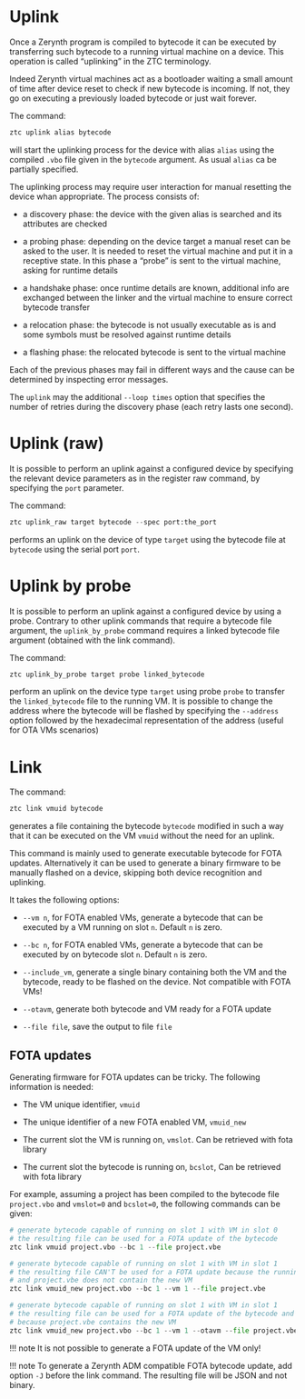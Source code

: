 # Uplink

Once a Zerynth program is compiled to bytecode it can be executed by transferring such bytecode to a running virtual machine on a device.
This operation is called “uplinking” in the ZTC terminology.

Indeed Zerynth virtual machines act as a bootloader waiting a small amount of time after device reset to check if new bytecode is incoming.
If not, they go on executing a previously loaded bytecode or just wait forever.

The command:

```py
ztc uplink alias bytecode
```

will start the uplinking process for the device with alias `alias` using the compiled `.vbo` file given in the `bytecode` argument. As usual `alias` ca be partially specified.

The uplinking process may require user interaction for manual resetting the device whan appropriate. The process consists of:


* a discovery phase: the device with the given alias is searched and its attributes are checked


* a probing phase: depending on the device target a manual reset can be asked to the user. It is needed to reset the virtual machine and put it in a receptive state. In this phase a “probe” is sent to the virtual machine, asking for runtime details


* a handshake phase: once runtime details are known, additional info are exchanged between the linker and the virtual machine to ensure correct bytecode transfer


* a relocation phase: the bytecode is not usually executable as is and some symbols must be resolved against runtime details


* a flashing phase: the relocated bytecode is sent to the virtual machine

Each of the previous phases may fail in different ways and the cause can be determined by inspecting error messages.

The ```uplink``` may the additional `--loop times` option that specifies the number of retries during the discovery phase (each retry lasts one second).

# Uplink (raw)

It is possible to perform an uplink against a configured device by specifying the relevant device parameters as in the register raw command, by specifying the `port` parameter.

The command:

```py
ztc uplink_raw target bytecode --spec port:the_port
```

performs an uplink on the device of type `target` using the bytecode file at `bytecode` using the serial port `port`.

# Uplink by probe

It is possible to perform an uplink against a configured device by using a probe. Contrary to other uplink commands that require a bytecode file argument, the `uplink_by_probe` command requires a linked bytecode file argument (obtained with the link command).

The command:

```py
ztc uplink_by_probe target probe linked_bytecode
```

perform an uplink on the device type `target` using probe `probe` to transfer the `linked_bytecode` file to the running VM.
It is possible to change the address where the bytecode will be flashed by specifying the `--address` option followed by the hexadecimal representation of the address (useful for OTA VMs scenarios)

# Link

The command:

```py
ztc link vmuid bytecode
```

generates a file containing the bytecode `bytecode` modified in such a way that it can be executed on the VM `vmuid` without the need for an uplink.

This command is mainly used to generate executable bytecode for FOTA updates. Alternatively it can be used to generate a binary firmware to be manually flashed on a device, skipping both device recognition and uplinking.

It takes the following options:


* `--vm n`, for FOTA enabled VMs, generate a bytecode that can be executed by a VM running on slot `n`. Default `n` is zero.


* `--bc n`, for FOTA enabled VMs, generate a bytecode that can be executed by on bytecode slot `n`. Default `n` is zero.


* `--include_vm`, generate a single binary containing both the VM and the bytecode, ready to be flashed on the device. Not compatible with FOTA VMs!


* `--otavm`, generate both bytecode and VM ready for a FOTA update


* `--file file`, save the output to file `file`

## FOTA updates

Generating firmware for FOTA updates can be tricky. The following information is needed:


* The VM unique identifier, `vmuid`


* The unique identifier of a new FOTA enabled VM, `vmuid_new`


* The current slot the VM is running on, `vmslot`. Can be retrieved with fota library


* The current slot the bytecode is running on, `bcslot`, Can be retrieved with fota library

For example, assuming a project has been compiled to the bytecode file `project.vbo` and `vmslot=0` and `bcslot=0`, the following commands can be given:

```py
# generate bytecode capable of running on slot 1 with VM in slot 0
# the resulting file can be used for a FOTA update of the bytecode
ztc link vmuid project.vbo --bc 1 --file project.vbe

# generate bytecode capable of running on slot 1 with VM in slot 1
# the resulting file CAN'T be used for a FOTA update because the running VM is in slot 0
# and project.vbe does not contain the new VM
ztc link vmuid_new project.vbo --bc 1 --vm 1 --file project.vbe

# generate bytecode capable of running on slot 1 with VM in slot 1
# the resulting file can be used for a FOTA update of the bytecode and VM
# because project.vbe contains the new VM
ztc link vmuid_new project.vbo --bc 1 --vm 1 --otavm --file project.vbe
```

!!! note
	It is not possible to generate a FOTA update of the VM only!

!!! note
	To generate a Zerynth ADM compatible FOTA bytecode update, add option `-J` before the link command. The resulting file will be JSON and not binary.
<!--stackedit_data:
eyJoaXN0b3J5IjpbMTExNTI5MzIxMywxMTMxNjgxNDU2XX0=
-->